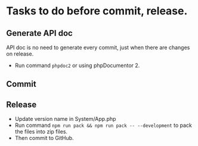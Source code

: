 # Tasks to do before commit, release.

## Generate API doc
API doc is no need to generate every commit, just when there are changes on release.
* Run command `phpdoc2` or using phpDocumentor 2.

## Commit

## Release
* Update version name in System/App.php
* Run command `npm run pack && npm run pack -- --development` to pack the files into zip files.
* Then commit to GitHub.